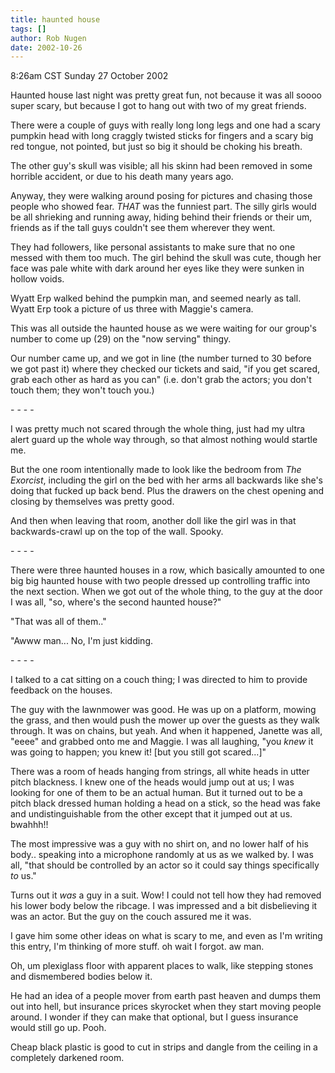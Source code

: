 ```yaml
---
title: haunted house
tags: []
author: Rob Nugen
date: 2002-10-26
---
```


<p class=date>8:26am CST Sunday 27 October 2002</p>

<p>Haunted house last night was pretty great fun, not because it was
all soooo super scary, but because I got to hang out with two of my
great friends.</p>

<p>There were a couple of guys with really long long legs and one had
a scary pumpkin head with long craggly twisted sticks for fingers and
a scary big red tongue, not pointed, but just so big it should be
choking his breath.</p>

<p>The other guy's skull was visible; all his skinn had been removed
in some horrible accident, or due to his death many years ago.</p>

<p>Anyway, they were walking around posing for pictures and chasing
those people who showed fear.  <em>THAT</em> was the funniest part.
The silly girls would be all shrieking and running away, hiding behind
their friends or their um, friends as if the tall guys couldn't see
them wherever they went.</p>

<p>They had followers, like personal assistants to make sure that no
one messed with them too much.  The girl behind the skull was cute,
though her face was pale white with dark around her eyes like they
were sunken in hollow voids.</p>

<p>Wyatt Erp walked behind the pumpkin man, and seemed nearly as tall.
Wyatt Erp took a picture of us three with Maggie's camera.</p>

<p>This was all outside the haunted house as we were waiting for our
group's number to come up (29) on the "now serving" thingy.</p>

<p>Our number came up, and we got in line (the number turned to 30
before we got past it) where they checked our tickets and said, "if
you get scared, grab each other as hard as you can" (i.e. don't grab
the actors; you don't touch them; they won't touch you.)</p>

<p>- - - -</p>

<p>I was pretty much not scared through the whole thing, just had my
ultra alert guard up the whole way through, so that almost nothing
would startle me.</p>

<p>But the one room intentionally made to look like the bedroom from
<em>The Exorcist</em>, including the girl on the bed with her arms all
backwards like she's doing that fucked up back bend.  Plus the drawers
on the chest opening and closing by themselves was pretty good.</p>

<p>And then when leaving that room, another doll like the girl was in
that backwards-crawl up on the top of the wall.  Spooky.</p>

<p>- - - -</p>

<p>There were three haunted houses in a row, which basically amounted
to one big big haunted house with two people dressed up controlling
traffic into the next section.  When we got out of the whole thing, to
the guy at the door I was all, "so, where's the second haunted
house?"</p>

<p>"That was all of them.."</p>

<p>"Awww man...  No, I'm just kidding.</p>

<p>- - - -</p>

<p>I talked to a cat sitting on a couch thing; I was directed to him
to provide feedback on the houses.</p>

<p>The guy with the lawnmower was good.  He was up on a platform,
mowing the grass, and then would push the mower up over the guests as
they walk through.  It was on chains, but yeah.  And when it happened,
Janette was all, "eeee" and grabbed onto me and Maggie.  I was all
laughing, "you <em>knew</em> it was going to happen; you knew it! [but
you still got scared...]"</p>

<p>There was a room of heads hanging from strings, all white heads in
utter pitch blackness.  I knew one of the heads would jump out at us;
I was looking for one of them to be an actual human.  But it turned
out to be a pitch black dressed human holding a head on a stick, so
the head was fake and undistinguishable from the other except that it
jumped out at us.  bwahhh!!</p>

<p>The most impressive was a guy with no shirt on, and no lower half
of his body.. speaking into a microphone randomly at us as we walked
by.  I was all, "that should be controlled by an actor so it could say
things specifically <em>to</em> us."</p>

<p>Turns out it <em>was</em> a guy in a suit.  Wow!  I could not tell
how they had removed his lower body below the ribcage.  I was
impressed and a bit disbelieving it was an actor.  But the guy on the
couch assured me it was.</p>

<p>I gave him some other ideas on what is scary to me, and even as I'm
writing this entry, I'm thinking of more stuff.  oh wait I forgot. aw
man.</p>

<p>Oh, um plexiglass floor with apparent places to walk, like stepping
stones and dismembered bodies below it.</p>

<p>He had an idea of a people mover from earth past heaven and dumps
them out into hell, but insurance prices skyrocket when they start
moving people around.  I wonder if they can make that optional, but I
guess insurance would still go up.  Pooh.</p>

<p>Cheap black plastic is good to cut in strips and dangle from the
ceiling in a completely darkened room.</p>

